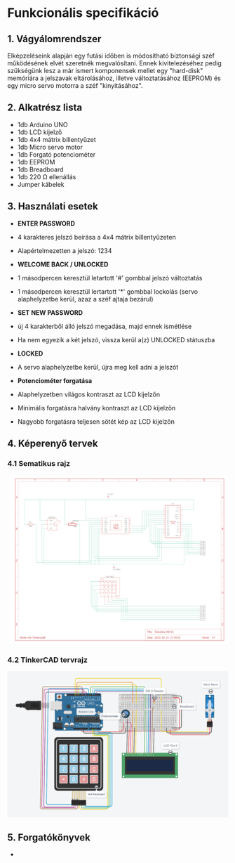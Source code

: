 # Funkcionális specifikáció

## 1. Vágyálomrendszer
Elképzeléseink alapján egy futási időben is módosítható biztonsági széf működésének elvét szeretnék megvalósítani. Ennek kivitelezéséhez pedig szükségünk lesz a már ismert komponensek mellet egy "hard-disk" memóriára a jelszavak eltárolásához, illetve változtatásához (EEPROM) és egy micro servo motorra a széf "kinyitásához".


## 2. Alkatrész lista
- 1db Arduino UNO
- 1db LCD kijelző
- 1db 4x4 mátrix billentyűzet
- 1db Micro servo motor
- 1db Forgató potenciométer
- 1db EEPROM
- 1db Breadboard
- 1db 220 Ω ellenállás
- Jumper kábelek


## 3. Használati esetek
- **ENTER PASSWORD**
- 4 karakteres jelszó beírása a 4x4 mátrix billentyűzeten
- Alapértelmezetten a jelszó: 1234

- **WELCOME BACK / UNLOCKED**
- 1 másodpercen keresztül letartott '#' gombbal jelszó változtatás
- 1 másodpercen keresztül lertartott '*' gombbal lockolás (servo alaphelyzetbe kerül, azaz a széf ajtaja bezárul)

- **SET NEW PASSWORD**
- új 4 karakterből álló jelszó megadása, majd ennek ismétlése
- Ha nem egyezik a két jelszó, vissza kerül a(z) UNLOCKED státuszba

- **LOCKED**
- A servo alaphelyzetbe kerül, újra meg kell adni a jelszót

- **Potenciométer forgatása**
- Alaphelyzetben világos kontraszt az LCD kijelzőn
- Minimális forgatásra halvány kontraszt az LCD kijelzőn
- Nagyobb forgatásra teljesen sötét kép az LCD kijelzőn


## 4. Képerenyő tervek
### 4.1 Sematikus rajz
![Sematikus rajz](img/Sematikus_rajz.png)

### 4.2 TinkerCAD tervrajz
![TinkerCAD tervrajz](img/TinkerCAD_tervrajz.png)


## 5. Forgatókönyvek
-
